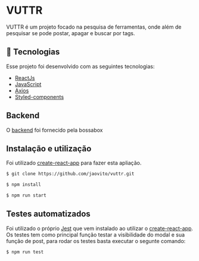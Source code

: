 # VUTTR
VUTTR é um projeto focado na pesquisa de ferramentas, onde além de pesquisar se pode postar, apagar e buscar por tags.

## 🚀 Tecnologias

Esse projeto foi desenvolvido com as seguintes tecnologias:

- [ReactJs](https://pt-br.reactjs.org)
- [JavaScript](https://developer.mozilla.org/pt-BR/docs/Web/JavaScript)
- [Axios](https://github.com/axios/axios)
- [Styled-components](https://github.com/styled-components/styled-components)

## Backend
O [backend](https://gitlab.com/bossabox/challenge-fake-api/tree/master) foi fornecido pela bossabox

## Instalação e utilização
Foi utilizado [create-react-app](https://create-react-app.dev/docs/getting-started) para fazer esta apliação.

```bash
$ git clone https://github.com/jaovito/vuttr.git
```

```bash
$ npm install 
```

```bash
$ npm run start
```

## Testes automatizados
Foi utilizado o próprio [Jest](https://jestjs.io) que vem instalado ao utilizar o [create-react-app](https://create-react-app.dev/docs/getting-started).
Os testes tem como principal função testar a visibilidade do modal e sua função de post, para rodar os testes basta executar o segunte comando:

```bash
$ npm run test
```
